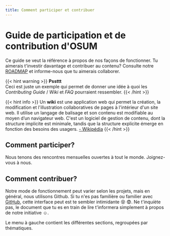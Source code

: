 ```yaml
---
title: Comment participer et contribuer
---
```


# Guide de participation et de contribution d'OSUM



Ce guide se veut la référence à propos de nos façons de fonctionner. Tu aimerais t'investir davantage et contribuer au contenu? Consulte notre [ROADMAP](#) et informe-nous que tu aimerais collaborer. 

{{< hint warning >}}
**Pssttt**  
Ceci est juste un exemple qui permet de donner une idée à quoi les *Contributing Guide* / *Wiki* et *FAQ* pourraient ressembler.
{{< /hint >}}

{{< hint info >}}
Un **wiki** est une application web qui permet la création, la modification et l'illustration collaboratives de pages à l'intérieur d'un site web. Il utilise un langage de balisage et son contenu est modifiable au moyen d’un navigateur web. C'est un logiciel de gestion de contenu, dont la structure implicite est minimale, tandis que la structure explicite émerge en fonction des besoins des usagers.
[- Wikipédia](https://fr.wikipedia.org/wiki/Wiki)
{{< /hint >}}


## Comment participer?

Nous tenons des rencontres mensuelles ouvertes à tout le monde. Joignez-vous à nous.


## Comment contribuer?

Notre mode de fonctionnement peut varier selon les projets, mais en général, nous utilisons Github. Si tu n'es pas familière ou familier avec [GitHub](https://github.com/osumontreal), cette interface peut est te sembler intimidante 😵 😨. Ne t'inquiète pas, le document que tu es en train de lire t'informera simplement à propos de notre initiative ☺️.


Le menu à gauche contient les différentes sections, regroupées par thématiques.